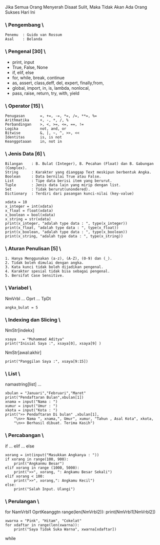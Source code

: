 Jika Semua Orang Menyerah Disaat Sulit, Maka Tidak Akan Ada Orang Sukses Hari Ini

### \ Pengembang \
```
Penemu  : Guido van Rossum 
Asal    : Belanda
```
### \ Pengenal [30] \

* print, input
* True, False, None
* if, elif, else
* for, while, break, continue 
* as, assert, class,deff, del, expert, finally,from, 
* global, import, in, is, lambda, nonlocal, 
* pass, raise, return, try, with, yield

### \ Operator [15] \
```
Penugasan       =, +=, -=, *=, /=, **=, %=
Arithmatika     +, -, *, /, %
Perbandingan    >, <, >=, <=, ==, !=
Logika          not, and, or
Bitwise         &, |, ~, ^, >>, <<
Identitas       is, is not
Keanggotaaan    in, not in
```
### \ Jenis Data [6] \
```
Bilangan    : B. Bulat (Integer), B. Pecahan (Float) dan B. Gabungan (Complex).
String      : Karakter yang dianggap Text meskipun berbentuk Angka.
Boolean     : Data bernilai True atau False.
List        : Tipe data berisi item yang berurut.
Tuple       : Jenis data lain yang mirip dengan list.
Set         : Tidak berurut(unondered).
Dictionary  : Terdiri dari pasangan kunci-nilai (key-value)
```
``` 
xdata = 10
x_integer = int(xdata)
x_float = float(xdata)
x_boolean = bool(xdata)
x_string = str(xdata)
print(x_integer, "adalah type data : ", type(x_integer))
print(x_float, "adalah type data : ", type(x_float))
print(x_boolean, "adalah type data : ", type(x_boolean))
print(x_string, "adalah type data : ", type(x_string)) 
```
### \ Aturan Penulisan [5] \
```
1. Hanya Menggunakan (a-z), (A-Z), (0-9) dan (_).
2. Tidak boleh dimulai dengan angka.
3. Kata kunci tidak boleh dijadikan pengenal.
4. Karakter spesial tidak bisa sebagai pengenal.
5. Bersifat Case Sensitive.
```
### \ Variabel \
NmVrbl ... Oprt ... TpDt
``` 
angka_bulat = 5 
```
### \ Indexing dan Slicing \
NmStr[indekx] 
```
xsaya   = "Muhammad Aditya"
print("Inisial Saya :", xsaya[0], xsaya[9] )
```
NmStr[awal:akhir]
```
print("Panggilan Saya :", xsaya[9:15])
```
### \ List \
namastring[list] ...
```
xbulan = "Januari","Februari","Maret"
print("Pendaftaran Bulan",xbulan[1])
xnama = input("Nama : ")
xumur = input("Umur : ")
xkota = input("Kota : ")
print(">> Pendaftaran Di bulan" ,xbulan[1],
    "\n>> Nama ", xnama,", Umur", xumur, "Tahun , Asal Kota", xkota,
    "\n>> Berhasil dibuat. Terima Kasih")
```
### \ Percabangan \
if ... elif ... else
```
xorang = int(input("Masukkan Angkanya : "))
if xorang in range(100, 900):
    print("Angkanmu Besar")
elif xorang in range (1000, 5000):
    print(">>", xorang, ": Angkamu Besar Sekali")
elif xorang < 100:
    print(">>", xorang,": Angkamu Kecil")
else:
    print("Salah Input. Ulangi")
```
### \ Perulangan \
for NamVrbl1 OprtKeanggtn range(len(NmVrbl2)): print(NmVrbl1[NmVrbl2])
```
xwarna = "Pink", "Hitam", "Cokelat"
for xdaftar in range(len(xwarna)):
    print("Saya Tidak Suka Warna", xwarna[xdaftar])
```
while